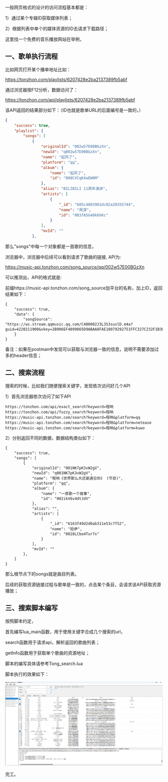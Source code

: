 



一般网页格式的设计的访问流程基本都是：

1）通过某个专辑ID获取媒体列表；

2）根据列表中单个的媒体资源的ID去请求下载路径；

这里找一个免费的音乐播放网站在举例，

## 一、歌单执行流程

比如网页打开某个播单地址比如：

https://tonzhon.com/playlists/6207428e2ba2137389fb5abf

通过浏览器按F12分析，数据访问了：

https://tonzhon.com/api/playlists/6207428e2ba2137389fb5abf

该API返回的结果部分如下：（ID也就是歌单URL的后面编号是一致的，）

```json
{
    "success": true,
    "playlist": {
        "songs": [
            {
                "originalId": "002w57E00BGzXn",
                "newId": "q002w57E00BGzXn",
                "name": "起风了",
                "platform": "qq",
                "album": {
                    "name": "起风了",
                    "id": "000CVCqK4aEW0M"
                },
                "alias": "BILIBILI 11周年演讲",
                "artists": [
                    {
                        "_id": "605c4803981dc02a20355744",
                        "name": "周深",
                        "id": "003fA5G40k6hKc"
                    }
                ],
                "mvId": ""
            },
```

那么"songs"中每一个对象都是一首歌的信息，

浏览器中，浏览器中后续可以看到请求了歌曲的链接, API为:

https://music-api.tonzhon.com/song_source/qq/002w57E00BGzXn

可以推测出，API的格式就是:

前缀https://music-api.tonzhon.com/song_source加平台的名称，加上ID，返回结果如下：

```
{
    "success": true,
    "data": {
        "songSource": "https://ws.stream.qqmusic.qq.com/C400002J3L3S3suxlD.m4a?guid=4220211900&vkey=2B906EF4099865D9ABAA8FAE10079292751FFC327C232F1B3055689E638B25E565DC0CAC6697BB797165A23D67E86B4E1975BBEDF1BF9740&uin=&fromtag=123032"
    }
}
```


备注：如果在postman中发现可以获取与浏览器一致的信息，说明不需要添加过多的header信息；

## 二、搜索流程

搜索的时候，比如我们随便搜索关键字，发现依次访问好几个API

1）首先浏览器依次访问了如下API

```
https://tonzhon.com/api/exact_search?keyword=程响
https://tonzhon.com/api/fuzzy_search?keyword=程响
https://music-api.tonzhon.com/search?keyword=程响&platform=qq
https://music-api.tonzhon.com/search?keyword=程响&platform=netease
https://music-api.tonzhon.com/search?keyword=程响&platform=kuwo
```


2）分别返回不同的数据，数据结构类似如下：

```
{
    "success": true,
    "songs": [
        {
            "originalId": "001NK7pK3vW2gV",
            "newId": "q001NK7pK3vW2gV",
            "name": "程响《世界那么大还是遇见你》 (节目)",
            "platform": "qq",
            "album": {
                "name": "一首歌一个故事",
                "id": "002ikV6v4dtJdV"
            },
            "alias": "",
            "artists": [
                {
                    "_id": "6163f49d2d0ab311e53c7f52",
                    "name": "拾伊",
                    "id": "0028LCbe4Tur7x"
                }
            ],
            "mvId": ""
        },
    ]
}
```

那么根节点下的songs就是曲目列表。

后续的获取资源链接过程与歌单是一致的，点击某个条目，会请求该API获取资源播放；

## 三、搜索脚本编写

按照脚本约定，

首先编写lua_main函数，用于使用关键字合成几个搜索的url，

search函数用于请求api，解析返回的歌曲列表；

getInfo函数用于获取单个歌曲的资源地址；

脚本的编写具体请参考Tong_search.lua

脚本执行的效果如下：

![](doc/zhong.png)

完工。
